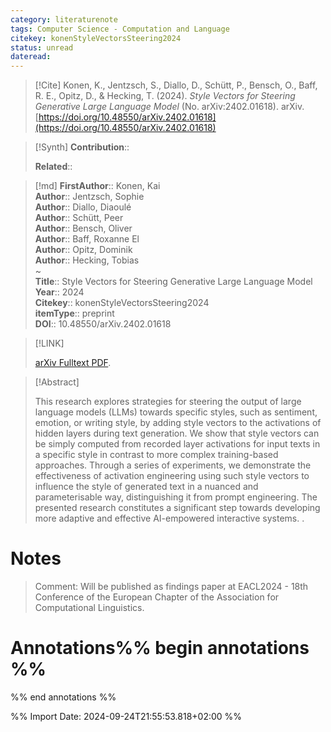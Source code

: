 ```yaml
---
category: literaturenote
tags: Computer Science - Computation and Language
citekey: konenStyleVectorsSteering2024
status: unread
dateread:
---
```


> [!Cite]
> Konen, K., Jentzsch, S., Diallo, D., Schütt, P., Bensch, O., Baff, R. E., Opitz, D., & Hecking, T. (2024). _Style Vectors for Steering Generative Large Language Model_ (No. arXiv:2402.01618). arXiv. [https://doi.org/10.48550/arXiv.2402.01618](https://doi.org/10.48550/arXiv.2402.01618)

>[!Synth]
>**Contribution**:: 
>
>**Related**:: 
>

>[!md]
> **FirstAuthor**:: Konen, Kai  
> **Author**:: Jentzsch, Sophie  
> **Author**:: Diallo, Diaoulé  
> **Author**:: Schütt, Peer  
> **Author**:: Bensch, Oliver  
> **Author**:: Baff, Roxanne El  
> **Author**:: Opitz, Dominik  
> **Author**:: Hecking, Tobias  
~    
> **Title**:: Style Vectors for Steering Generative Large Language Model  
> **Year**:: 2024   
> **Citekey**:: konenStyleVectorsSteering2024  
> **itemType**:: preprint  
> **DOI**:: 10.48550/arXiv.2402.01618    

> [!LINK] 
>
>  [arXiv Fulltext PDF](file://C:\Users\janek\Zotero\storage\Y3GW4FBK\Konen%20et%20al.%20-%202024%20-%20Style%20Vectors%20for%20Steering%20Generative%20Large%20Language%20Model.pdf).

> [!Abstract]
>
> This research explores strategies for steering the output of large language models (LLMs) towards specific styles, such as sentiment, emotion, or writing style, by adding style vectors to the activations of hidden layers during text generation. We show that style vectors can be simply computed from recorded layer activations for input texts in a specific style in contrast to more complex training-based approaches. Through a series of experiments, we demonstrate the effectiveness of activation engineering using such style vectors to influence the style of generated text in a nuanced and parameterisable way, distinguishing it from prompt engineering. The presented research constitutes a significant step towards developing more adaptive and effective AI-empowered interactive systems.
>.
> 
# Notes
>
>Comment: Will be published as findings paper at EACL2024 - 18th Conference of the European Chapter of the Association for Computational Linguistics.


# Annotations%% begin annotations %%


%% end annotations %%

%% Import Date: 2024-09-24T21:55:53.818+02:00 %%
